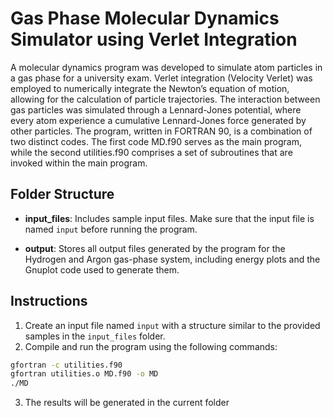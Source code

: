 # Gas Phase Molecular Dynamics Simulator using Verlet Integration

A molecular dynamics program was developed to simulate atom particles in a gas phase for a university exam. Verlet
integration (Velocity Verlet) was employed to numerically integrate the Newton’s equation of motion, allowing for the calculation
of particle trajectories. The interaction between gas particles was simulated through a Lennard-Jones potential,
where every atom experience a cumulative Lennard-Jones force generated by other particles.
The program, written in FORTRAN 90, is a combination of two distinct codes. The first code MD.f90 serves
as the main program, while the second utilities.f90 comprises a set of subroutines that are invoked within the main
program.

## Folder Structure

- **input_files**: Includes sample input files. Make sure that the input file is named `input` before running the program.

- **output**: Stores all output files generated by the program for the Hydrogen and Argon gas-phase system, including energy plots and the Gnuplot code used to generate them.

## Instructions

1. Create an input file named `input` with a structure similar to the provided samples in the `input_files` folder.
2. Compile and run the program using the following commands:

```bash
gfortran -c utilities.f90
gfortran utilities.o MD.f90 -o MD
./MD
```
3. The results will be generated in the current folder


